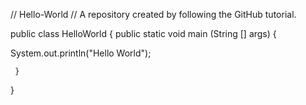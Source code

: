 // Hello-World
// A repository created by following the GitHub tutorial.

public class HelloWorld {
  public static void main (String [] args) {
  
  System.out.println("Hello World");
  
     }
  }
